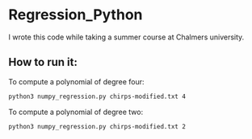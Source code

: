 # Regression_Python
I wrote this code while taking a summer course at Chalmers university.


## How to run it: 

To compute a polynomial of degree four: 
```bash
python3 numpy_regression.py chirps-modified.txt 4
```

To compute a polynomial of degree two: 
```bash
python3 numpy_regression.py chirps-modified.txt 2
```

